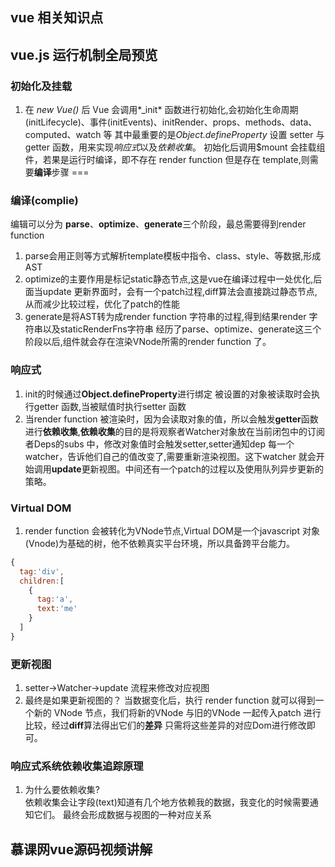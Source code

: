 ## vue 相关知识点

## vue.js 运行机制全局预览
  ### 初始化及挂载
     
  1. 在 *new Vue()* 后 Vue 会调用*_init* 函数进行初始化,会初始化生命周期(initLifecycle)、事件(initEvents)、initRender、props、methods、data、computed、watch 等 其中最重要的是*Object.defineProperty* 设置 setter 与 getter 函数，用来实现*响应式*以及*依赖收集*。 
  初始化后调用$mount 会挂载组件，若果是运行时编译，即不存在 render function 但是存在 template,则需要**编译**步骤 
  ===
  ### 编译(complie)
  编辑可以分为 **parse**、**optimize**、**generate**三个阶段，最总需要得到render function
  1. parse会用正则等方式解析template模板中指令、class、style、等数据,形成AST
  2. optimize的主要作用是标记static静态节点,这是vue在编译过程中一处优化,后面当update 更新界面时，会有一个patch过程,diff算法会直接跳过静态节点,从而减少比较过程，优化了patch的性能
  3. generate是将AST转为成render function 字符串的过程,得到结果render 字符串以及staticRenderFns字符串
  经历了parse、optimize、generate这三个阶段以后,组件就会存在渲染VNode所需的render function 了。
  ### 响应式
  1. init的时候通过**Object.defineProperty**进行绑定 被设置的对象被读取时会执行getter 函数,当被赋值时执行setter 函数
  2. 当render function 被渲染时，因为会读取对象的值，所以会触发**getter**函数进行**依赖收集**,**依赖收集**的目的是将观察者Watcher对象放在当前闭包中的订阅者Deps的subs 中，修改对象值时会触发setter,setter通知dep 每一个watcher，告诉他们自己的值改变了,需要重新渲染视图。这下watcher 就会开始调用**update**更新视图。中间还有一个patch的过程以及使用队列异步更新的策略。
  ### Virtual DOM
  1. render function 会被转化为VNode节点,Virtual DOM是一个javascript 对象(Vnode)为基础的树，他不依赖真实平台环境，所以具备跨平台能力。
  ```js
  {
    tag:'div',
    children:[
      {
        tag:'a',
        text:'me'
      }
    ]
  }
  ```
  ### 更新视图
  1. setter->Watcher->update 流程来修改对应视图
  2. 最终是如果更新视图的？
     当数据变化后，执行 render function 就可以得到一个新的 VNode 节点，我们将新的VNode 与旧的VNode 一起传入patch 进行比较，经过**diff**算法得出它们的**差异** 只需将这些差异的对应Dom进行修改即可。
  ### 响应式系统依赖收集追踪原理
   1. 为什么要依赖收集?  
      依赖收集会让字段(text)知道有几个地方依赖我的数据，我变化的时候需要通知它们。
      最终会形成数据与视图的一种对应关系
      
## 慕课网vue源码视频讲解


